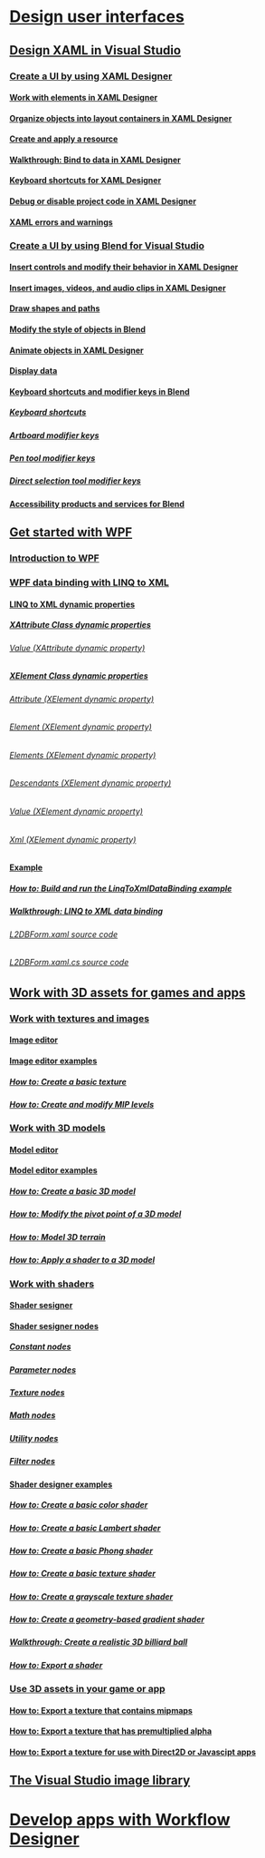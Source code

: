 # [Design user interfaces](designing-user-interfaces.md)
## [Design XAML in Visual Studio](designing-xaml-in-visual-studio.md)
### [Create a UI by using XAML Designer](creating-a-ui-by-using-xaml-designer-in-visual-studio.md)
#### [Work with elements in XAML Designer](working-with-elements-in-xaml-designer.md)
#### [Organize objects into layout containers in XAML Designer](organize-objects-into-layout-containers-in-xaml-designer.md)
#### [Create and apply a resource](how-to-create-and-apply-a-resource.md)
#### [Walkthrough: Bind to data in XAML Designer](walkthrough-binding-to-data-in-xaml-designer.md)
#### [Keyboard shortcuts for XAML Designer](keyboard-shortcuts-for-xaml-designer.md)
#### [Debug or disable project code in XAML Designer](debugging-or-disabling-project-code-in-xaml-designer.md)
#### [XAML errors and warnings](xaml-errors-warnings.md)
### [Create a UI by using Blend for Visual Studio](creating-a-ui-by-using-blend-for-visual-studio.md)
#### [Insert controls and modify their behavior in XAML Designer](insert-controls-and-modify-their-behavior-in-xaml-designer.md)
#### [Insert images, videos, and audio clips in XAML Designer](insert-images-videos-and-audio-clips-in-xaml-designer.md)
#### [Draw shapes and paths](draw-shapes-and-paths.md)
#### [Modify the style of objects in Blend](modify-the-style-of-objects-in-blend.md)
#### [Animate objects in XAML Designer](animate-objects-in-xaml-designer.md)
#### [Display data](display-data-in-blend.md)
#### [Keyboard shortcuts and modifier keys in Blend](keyboard-shortcuts-and-modifier-keys-in-blend.md)
##### [Keyboard shortcuts](keyboard-shortcuts-in-blend.md)
##### [Artboard modifier keys](artboard-modifier-keys-in-blend.md)
##### [Pen tool modifier keys](pen-tool-modifier-keys-in-blend.md)
##### [Direct selection tool modifier keys](direct-selection-tool-modifier-keys-in-blend.md)
#### [Accessibility products and services for Blend](accessibility-products-and-services-blend.md)
## [Get started with WPF](getting-started-with-wpf.md)
### [Introduction to WPF](introduction-to-wpf.md)
### [WPF data binding with LINQ to XML](wpf-data-binding-with-linq-to-xml-overview.md)
#### [LINQ to XML dynamic properties](linq-to-xml-dynamic-properties.md)
##### [XAttribute Class dynamic properties](xattribute-class-dynamic-properties.md)
###### [Value (XAttribute dynamic property)](value-xattribute-dynamic-property.md)
##### [XElement Class dynamic properties](xelement-class-dynamic-properties.md)
###### [Attribute (XElement dynamic property)](attribute-xelement-dynamic-property.md)
###### [Element (XElement dynamic property)](element-xelement-dynamic-property.md)
###### [Elements (XElement dynamic property)](elements-xelement-dynamic-property.md)
###### [Descendants (XElement dynamic property)](descendants-xelement-dynamic-property.md)
###### [Value (XElement dynamic property)](value-xelement-dynamic-property.md)
###### [Xml (XElement dynamic property)](xml-xelement-dynamic-property.md)
#### [Example](wpf-data-binding-using-linq-to-xml-example.md)
##### [How to: Build and run the LinqToXmlDataBinding example](how-to-build-and-run-the-linqtoxmldatabinding-example.md)
##### [Walkthrough: LINQ to XML data binding](walkthrough-linqtoxmldatabinding-example.md)
###### [L2DBForm.xaml source code](l2dbform-xaml-source-code.md)
###### [L2DBForm.xaml.cs source code](l2dbform-xaml-cs-source-code.md)
## [Work with 3D assets for games and apps](working-with-3-d-assets-for-games-and-apps.md)
### [Work with textures and images](working-with-textures-and-images.md)
#### [Image editor](image-editor.md)
#### [Image editor examples](image-editor-examples.md)
##### [How to: Create a basic texture](how-to-create-a-basic-texture.md)
##### [How to: Create and modify MIP levels](how-to-create-and-modify-mip-levels.md)
### [Work with 3D models](working-with-3-d-models.md)
#### [Model editor](model-editor.md)
#### [Model editor examples](model-editor-examples.md)
##### [How to: Create a basic 3D model](how-to-create-a-basic-3-d-model.md)
##### [How to: Modify the pivot point of a 3D model](how-to-modify-the-pivot-point-of-a-3-d-model.md)
##### [How to: Model 3D terrain](how-to-model-3-d-terrain.md)
##### [How to: Apply a shader to a 3D model](how-to-apply-a-shader-to-a-3-d-model.md)
### [Work with shaders](working-with-shaders.md)
#### [Shader sesigner](shader-designer.md)
#### [Shader sesigner nodes](shader-designer-nodes.md)
##### [Constant nodes](constant-nodes.md)
##### [Parameter nodes](parameter-nodes.md)
##### [Texture nodes](texture-nodes.md)
##### [Math nodes](math-nodes.md)
##### [Utility nodes](utility-nodes.md)
##### [Filter nodes](filter-nodes.md)
#### [Shader designer examples](shader-designer-examples.md)
##### [How to: Create a basic color shader](how-to-create-a-basic-color-shader.md)
##### [How to: Create a basic Lambert shader](how-to-create-a-basic-lambert-shader.md)
##### [How to: Create a basic Phong shader](how-to-create-a-basic-phong-shader.md)
##### [How to: Create a basic texture shader](how-to-create-a-basic-texture-shader.md)
##### [How to: Create a grayscale texture shader](how-to-create-a-grayscale-texture-shader.md)
##### [How to: Create a geometry-based gradient shader](how-to-create-a-geometry-based-gradient-shader.md)
##### [Walkthrough: Create a realistic 3D billiard ball](walkthrough-creating-a-realistic-3-d-billiard-ball.md)
##### [How to: Export a shader](how-to-export-a-shader.md)
### [Use 3D assets in your game or app](using-3-d-assets-in-your-game-or-app.md)
#### [How to: Export a texture that contains mipmaps](how-to-export-a-texture-that-contains-mipmaps.md)
#### [How to: Export a texture that has premultiplied alpha](how-to-export-a-texture-that-has-premultiplied-alpha.md)
#### [How to: Export a texture for use with Direct2D or Javascipt apps](how-to-export-a-texture-for-use-with-direct2d-or-javascipt-apps.md)
## [The Visual Studio image library](the-visual-studio-image-library.md)
# [Develop apps with Workflow Designer](../workflow-designer/developing-applications-with-the-workflow-designer.md)
